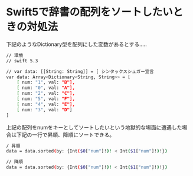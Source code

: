 # Swift5で辞書の配列をソートしたいときの対処法
下記のようなDictionary型を配列にした変数があるとする.....
```bash
// 環境
// swift 5.3

// var data: [[String: String]] = [ シンタックスシュガー宣言
var data: Array<Dictionary<String, String>> = [
    [ num: "1", val: "B"],
    [ num: "0", val: "A"],
    [ num: "2", val: "C"],
    [ num: "5", val: "F"],
    [ num: "4", val: "E"],
    [ num: "3", val: "D"]
]
```

上記の配列をnumをキーとしてソートしたいという地獄的な場面に遭遇した場合は下記の一行で昇順、降順にソートできる。

```bash
/ 昇順
data = data.sorted(by: {Int($0["num"]!)! < Int($1["num"]!)!})

// 降順
data = data.sorted(by: {Int($0["num"]!)! < Int($1["num"]!)!})
```

